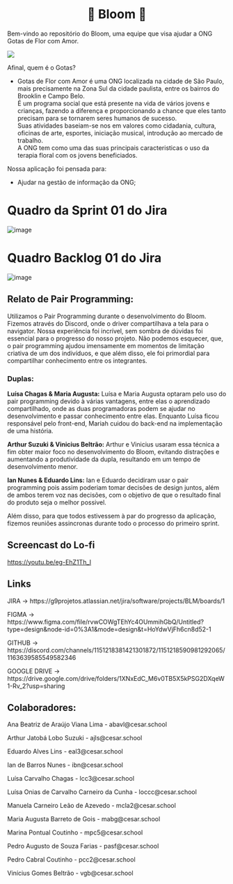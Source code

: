 <h1 align="center">🌸 Bloom 🌸</h1>

<p>Bem-vindo ao repositório do Bloom, uma equipe que visa ajudar a ONG Gotas de Flor com Amor.
</p>

![](https://i.imgur.com/waxVImv.png)

<p>Afinal, quem é o Gotas?</p>

- Gotas de Flor com Amor é uma ONG localizada na cidade de São Paulo, mais precisamente na Zona Sul da cidade paulista, entre os bairros do Brooklin e Campo Belo.<br>É um programa social que está presente na vida de vários jovens e crianças, fazendo a diferença e proporcionando a chance que eles tanto precisam para se tornarem seres humanos de sucesso.<br>Suas atividades baseiam-se nos em valores como cidadania, cultura, oficinas de arte, esportes, iniciação musical, introdução ao mercado de trabalho.<br>A ONG tem como uma das suas principais caracteristicas o uso da terapia floral com os jovens beneficiados.

<p>Nossa aplicação foi pensada para:</p> 

- Ajudar na gestão de informação da ONG;

# Quadro da Sprint 01 do Jira
![image](https://github.com/arthursuzuki/bloom_django/assets/129343931/52e8152d-8df9-49d6-8895-d22a41704e72)

# Quadro Backlog 01 do Jira
![image](https://github.com/arthursuzuki/bloom_django/assets/129343931/fcc871f8-1871-46eb-9a12-227d47d72ce7)

## Relato de Pair Programming:
Utilizamos o Pair Programming durante o desenvolvimento do Bloom. Fizemos através do Discord, onde o driver compartilhava a tela para o navigator. Nossa experiência foi incrível, sem sombra de dúvidas foi essencial para o progresso do nosso projeto. Não podemos esquecer, que, o pair programming ajudou imensamente em momentos de limitação criativa de um dos indivíduos, e que além disso, ele foi primordial para compartilhar conhecimento entre os integrantes.
### Duplas: 
<p><b>Luísa Chagas & Maria Augusta:</b> Luísa e Maria Augusta optaram pelo uso do pair programming devido à várias vantagens, entre elas o aprendizado compartilhado, onde as duas programadoras podem se ajudar no desenvolvimento e passar conhecimento entre elas. Enquanto Luísa ficou responsável pelo front-end, Mariah cuidou do back-end na implementação de uma história.</p>
<p><b>Arthur Suzuki & Vinicius Beltrão:</b> Arthur e Vinicius usaram essa técnica a fim obter maior foco no desenvolvimento do Bloom, evitando distrações e aumentando a produtividade da dupla, resultando em um tempo de desenvolvimento menor.</p>
<p><b>Ian Nunes & Eduardo Lins:</b> Ian e Eduardo decidiram usar o pair programming pois assim poderiam tomar decisões de design juntos, além de ambos terem voz nas decisões, com o objetivo de que o resultado final do produto seja o melhor possivel.</p>
Além disso, para que todos estivessem à par do progresso da aplicação, fizemos reuniões assincronas durante todo o processo do primeiro sprint. 

## Screencast do Lo-fi
https://youtu.be/eg-EhZ1Th_I

## Links
<p>JIRA -> https://g9projetos.atlassian.net/jira/software/projects/BLM/boards/1</p>
<p>FIGMA -> https://www.figma.com/file/rvwCOWgTEhYc4OUmmihGbQ/Untitled?type=design&node-id=0%3A1&mode=design&t=HoYdwVjFh6cn8d52-1</p>
<p>GITHUB -> https://discord.com/channels/1151218381421301872/1151218590981292065/1163639585549582346</p>
<p>GOOGLE DRIVE -> https://drive.google.com/drive/folders/1XNxEdC_M6v0TB5X5kPSG2DXqeW1-Rv_2?usp=sharing</p>

## Colaboradores:
<p>Ana Beatriz de Araújo Viana Lima - abavl@cesar.school</p>
<p>Arthur Jatobá Lobo Suzuki - ajls@cesar.school</p>
<p>Eduardo Alves Lins - eal3@cesar.school</p>
<p>Ian de Barros Nunes - ibn@cesar.school</p>
<p>Luísa Carvalho Chagas - lcc3@cesar.school</p>
<p>Luísa Onias de Carvalho Carneiro da Cunha - loccc@cesar.school</p>
<p>Manuela Carneiro Leão de Azevedo - mcla2@cesar.school</p>
<p>Maria Augusta Barreto de Gois - mabg@cesar.school</p>
<p>Marina Pontual Coutinho - mpc5@cesar.school</p>
<p>Pedro Augusto de Souza Farias - pasf@cesar.school</p>
<p>Pedro Cabral Coutinho - pcc2@cesar.school</p>
<p>Vinícius Gomes Beltrão - vgb@cesar.school</p>







